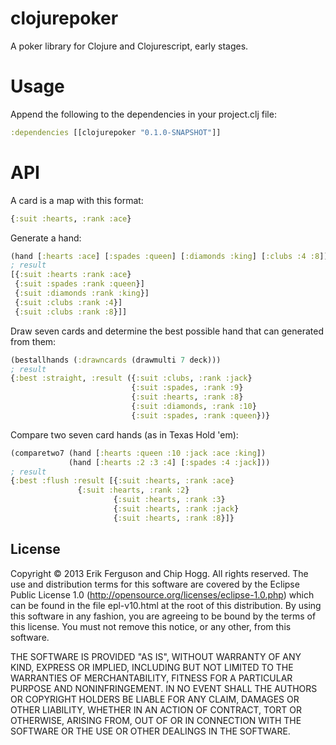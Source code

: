 # clojurepoker

A poker library for Clojure and Clojurescript, early stages.

# Usage
Append the following to the dependencies in your project.clj file:
```clj
:dependencies [[clojurepoker "0.1.0-SNAPSHOT"]]
```

# API
A card is a map with this format:
```clj
{:suit :hearts, :rank :ace}
```

Generate a hand:
```clj
(hand [:hearts :ace] [:spades :queen] [:diamonds :king] [:clubs :4 :8])
; result
[{:suit :hearts :rank :ace}
 {:suit :spades :rank :queen}]
 {:suit :diamonds :rank :king}]
 {:suit :clubs :rank :4}]
 {:suit :clubs :rank :8}]]
```

Draw seven cards and determine the best possible hand that can generated from them:
```clj
(bestallhands (:drawncards (drawmulti 7 deck)))
; result
{:best :straight, :result ({:suit :clubs, :rank :jack}
                           {:suit :spades, :rank :9}
                           {:suit :hearts, :rank :8}
                           {:suit :diamonds, :rank :10}
                           {:suit :spades, :rank :queen})}
```

Compare two seven card hands (as in Texas Hold 'em):
```clj
(comparetwo7 (hand [:hearts :queen :10 :jack :ace :king])
             (hand [:hearts :2 :3 :4] [:spades :4 :jack]))
; result
{:best :flush :result [{:suit :hearts, :rank :ace}
		       {:suit :hearts, :rank :2}
                       {:suit :hearts, :rank :3}
                       {:suit :hearts, :rank :jack}
                       {:suit :hearts, :rank :8}]}
```

## License

Copyright © 2013 Erik Ferguson and Chip Hogg. All rights reserved.
The use and distribution terms for this software are covered by the
Eclipse Public License 1.0 (http://opensource.org/licenses/eclipse-1.0.php)
which can be found in the file epl-v10.html at the root of this distribution.
By using this software in any fashion, you are agreeing to be bound by
the terms of this license. You must not remove this notice, or any other, from this software.

THE SOFTWARE IS PROVIDED "AS IS", WITHOUT WARRANTY OF ANY KIND, EXPRESS OR
IMPLIED, INCLUDING BUT NOT LIMITED TO THE WARRANTIES OF MERCHANTABILITY,
FITNESS FOR A PARTICULAR PURPOSE AND NONINFRINGEMENT. IN NO EVENT SHALL THE
AUTHORS OR COPYRIGHT HOLDERS BE LIABLE FOR ANY CLAIM, DAMAGES OR OTHER
LIABILITY, WHETHER IN AN ACTION OF CONTRACT, TORT OR OTHERWISE, ARISING FROM,
OUT OF OR IN CONNECTION WITH THE SOFTWARE OR THE USE OR OTHER DEALINGS IN
THE SOFTWARE.
